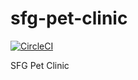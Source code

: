 # sfg-pet-clinic

[![CircleCI](https://circleci.com/gh/fitillo/sfg-pet-clinic.svg?style=svg)](https://circleci.com/gh/fitillo/sfg-pet-clinic)

SFG Pet Clinic
